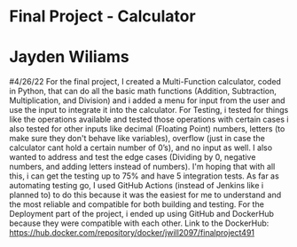 # Final Project - Calculator
# Jayden Wiliams
#4/26/22
For the final project, I created a Multi-Function calculator, coded in Python, that can do all the basic math functions (Addition, Subtraction, Multiplication, and Division) and i added a menu for input from the user and use the input to integrate it into the calculator. For Testing, i tested for things like the operations available and tested those operations with certain cases i also tested for other inputs like decimal (Floating Point) numbers, letters (to make sure they don't behave like variables), overflow (just in case the calculator cant hold a certain number of 0’s), and no input as well. I also wanted to address and test the edge cases (Dividing by 0, negative numbers, and adding letters instead of numbers). I'm hoping that with all this, i can get the testing up to 75% and have 5 integration tests.  As far as automating testing go, I used GitHub Actions (instead of Jenkins like i planned to) to do this because it was the easiest for me to understand and  the most reliable and compatible for both building and testing. For the Deployment part of the project, i ended up using GitHub and DockerHub because they were compatible with each other.
Link to the DockerHub: https://hub.docker.com/repository/docker/jwill2097/finalproject491
